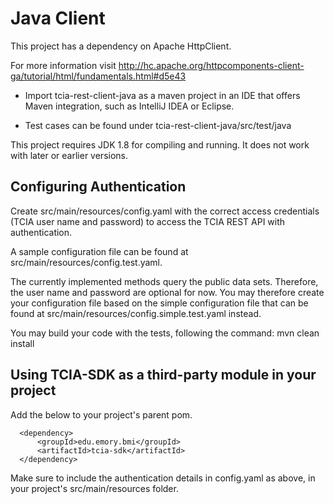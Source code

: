 Java Client
================================================
This project has a dependency on Apache HttpClient.
 
For more information visit http://hc.apache.org/httpcomponents-client-ga/tutorial/html/fundamentals.html#d5e43

* Import tcia-rest-client-java as a maven project in an IDE that offers Maven integration, such as IntelliJ IDEA or Eclipse.

* Test cases can be found under tcia-rest-client-java/src/test/java

This project requires JDK 1.8 for compiling and running. It does not work with later or earlier versions.


## Configuring Authentication

Create src/main/resources/config.yaml with the correct access credentials (TCIA user name and password) to access the
TCIA REST API with authentication. 

A sample configuration file can be found at src/main/resources/config.test.yaml.

The currently implemented methods query the public data sets. Therefore, the user name and password are optional for now.
You may therefore create your configuration file based on the simple configuration file that can be found at 
src/main/resources/config.simple.test.yaml instead.

You may build your code with the tests, following the command: mvn clean install


## Using TCIA-SDK as a third-party module in your project

Add the below to your project's parent pom.

      
      <dependency>
          <groupId>edu.emory.bmi</groupId>
          <artifactId>tcia-sdk</artifactId>
      </dependency>
      
      
Make sure to include the authentication details in config.yaml as above, in your project's src/main/resources folder.
